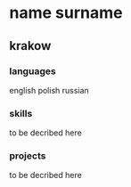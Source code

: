 # name surname
## krakow

### languages
 english polish russian

### skills 
to be decribed here

### projects
to be decribed here

